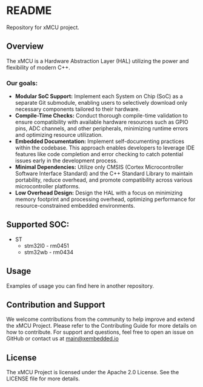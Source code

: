 # README #

Repository for xMCU project.

## Overview

The xMCU is a Hardware Abstraction Layer (HAL) utilizing the power and flexibility of modern C++.

### Our goals:

 - __Modular SoC Support:__ Implement each System on Chip (SoC) as a separate Git submodule, enabling users to selectively download only necessary components tailored to their hardware.
 - __Compile-Time Checks:__ Conduct thorough compile-time validation to ensure compatibility with available hardware resources such as GPIO pins, ADC channels, and other peripherals, minimizing runtime errors and optimizing resource utilization.
 - __Embedded Documentation:__ Implement self-documenting practices within the codebase. This approach enables developers to leverage IDE features like code completion and error checking to catch potential issues early in the development process.
 - __Minimal Dependencies:__ Utilize only CMSIS (Cortex Microcontroller Software Interface Standard) and the C++ Standard Library to maintain portability, reduce overhead, and promote compatibility across various microcontroller platforms.
 - __Low Overhead Design:__ Design the HAL with a focus on minimizing memory footprint and processing overhead, optimizing performance for resource-constrained embedded environments.

## Supported SOC:

- ST
  - stm32l0 - rm0451
  - stm32wb - rm0434

## Usage

Examples of usage you can find here in another repository.

## Contribution and Support

We welcome contributions from the community to help improve and extend the xMCU Project. Please refer to the Contributing Guide for more details on how to contribute. For support and questions, feel free to open an issue on GitHub or contact us at main@xembedded.io

## License

The xMCU Project is licensed under the Apache 2.0 License. See the LICENSE file for more details.
